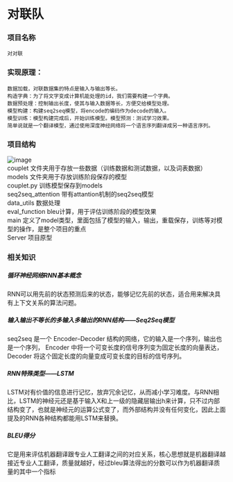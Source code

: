 # 对联队

### 项目名称
    对对联

### 实现原理：
    数据加载，对联数据集的特点是输入与输出等长。
    构造字典：为了将文字变成计算机能处理的id，我们需要构建一个字典。
    数据预处理：控制输出长度，使其与输入数据等长，方便交给模型处理。
    模型构建：构建seq2seq模型，将encode的编码作为decode的输入。
    模型训练：模型构建完成后，开始训练模型。模型预测：测试学习效果。
    简单说就是一个翻译模型，通过使用深度神经网络将一个语言序列翻译成另一种语言序列。

### 项目结构
 ![image](https://github.com/ButBueatiful/dotvim/raw/master/screenshots/vim-screenshot.jpg)<br>
 couplet        文件夹用于存放一些数据（训练数据和测试数据，以及词表数据）<br>
 models         文件夹用于存放训练阶段保存的模型<br>
 couplet.py     训练模型保存到models<br>
 seq2seq_attention  带有attantion机制的seq2seq模型<br>
 data_utils     数据处理<br>
 eval_function  bleu计算，用于评估训练阶段的模型效果<br>
 main       定义了model类型，里面包括了模型的输入，输出，重载保存，训练等对模型的操作，是整个项目的重点<br>
 Server    项目原型
 ### 相关知识
 ##### 循环神经网络RNN基本概念
 RNN可以用先前的状态预测后来的状态，能够记忆先前的状态，适合用来解决具有上下文关系的算法问题。
 ##### 输入输出不等长的多输入多输出的RNN结构——Seq2Seq模型
 seq2seq 是一个 Encoder–Decoder 结构的网络，它的输入是一个序列，输出也是一个序列， Encoder 中将一个可变长度的信号序列变为固定长度的向量表达，Decoder 将这个固定长度的向量变成可变长度的目标的信号序列。
 ##### RNN特殊类型——LSTM
 LSTM对有价值的信息进行记忆，放弃冗余记忆，从而减小学习难度。与RNN相比，LSTM的神经元还是基于输入X和上一级的隐藏层输出h来计算，只不过内部结构变了，也就是神经元的运算公式变了，而外部结构并没有任何变化，因此上面提及的RNN各种结构都能用LSTM来替换。
 ##### BLEU得分
 它是用来评估机器翻译跟专业人工翻译之间的对应关系，核心思想就是机器翻译越接近专业人工翻译，质量就越好，经过bleu算法得出的分数可以作为机器翻译质量的其中一个指标
